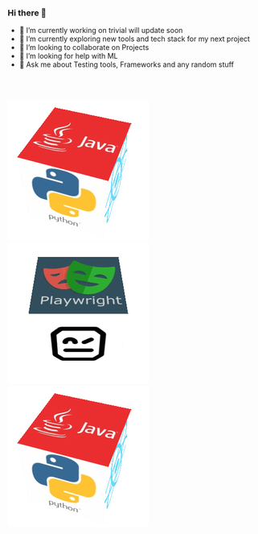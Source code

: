 ### Hi there 👋

- 🔭 I’m currently working on trivial will update soon 
- 🌱 I’m currently exploring new tools and tech stack for my next project
- 👯 I’m looking to collaborate on Projects
- 🤔 I’m looking for help with ML
- 💬 Ask me about Testing tools, Frameworks and any random stuff 

<br/>
<br/>

![alt text](bloggif_636fd42c147eb.gif "Logo Title Text 1") &nbsp;&nbsp;&nbsp; ![alt text](bloggif_636fd9892e4b1.gif "Logo Title Text 2") &nbsp;&nbsp;&nbsp; ![alt text](bloggif_636fd42c147eb.gif "Logo Title Text 3") 





<!--<br/>
<br/>
<div style="width: 50%; display: table-row;">
    <div style="width: 50%; float: right;">
<img src="bloggif_636fd42c147eb.gif" />
  </div>
  <div style="width: 50%; float: right;">
    <h3>Programming Languages</h3>
     <p>
         <li>Java</li>
       </p>
     <p>
       <li>Python</li>
     </p>
 <p>
   <li>JavaScript</li>
     </p>
     <p>
        <li>TypeScript</li>
     </p>
    <p>
      <li>ReactJS</li>
     </p>
  </div>


 </div>
 
 <div style="width: 50%; display: table-row;">
    <div style="width: 50%; float: right;">
<img src="bloggif_636fd42c147eb.gif" />
  </div>
  <div style="width: 50%; float: right;">
    <h3>Programming Languages</h3>
     <p>
         <li>Java</li>
       </p>
     <p>
       <li>Python</li>
     </p>
 <p>
   <li>JavaScript</li>
     </p>
     <p>
        <li>TypeScript</li>
     </p>
    <p>
      <li>ReactJS</li>
     </p>
  </div>


 </div>-->
 

<!--<div>&nbsp;&nbsp;&nbsp;&nbsp;&nbsp;&nbsp;&nbsp;&nbsp;&nbsp;&nbsp;&nbsp;&nbsp;&nbsp;&nbsp;Automation Tools Stack</div>
<div><img src="bloggif_636fd9892e4b1.gif" /></div>-->
